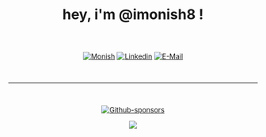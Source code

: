 # <p align="center"> hey, i'm @imonish8 ! </p>


&nbsp;<div align="center"> 
<a href='https://monishnule.dev' target="_blank"><img alt='Monish' src='https://img.shields.io/badge/Website-MN8-100000?style=flat&logo=Monish&logoColor=BA0001&labelColor=299FFF&color=7CFF01'/></a>
[![Linkedin](https://img.shields.io/badge/linked-in-369?style=flat-square&logo=linkedin&logoColor=white&color=blue)](https://www.linkedin.com/in/monishnule/)
[![E-Mail](https://img.shields.io/badge/email-reveal-2a8?style=flat-square&logo=gmail&logoColor=white)](https://imonish8.github.io/reveal-email/)

</div>

&nbsp;

---
&nbsp;
<div align="center"> 

  [![Github-sponsors](https://img.shields.io/badge/sponsor-30363D?style=for-the-badge&logo=GitHub-Sponsors&logoColor=#EA4AAA)](https://github.com/sponsors/imonish8?o=esc)

![](https://komarev.com/ghpvc/?username=your-github-imonish8)
</div>

